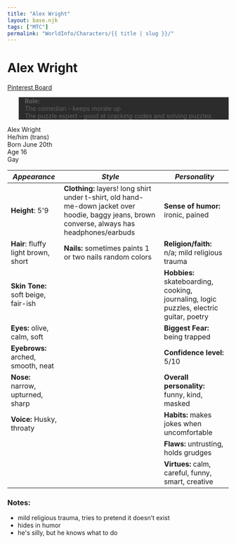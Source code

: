 ```yaml
---
title: "Alex Wright"
layout: base.njk
tags: ["MTC"]
permalink: "WorldInfo/Characters/{{ title | slug }}/"
---
```


# Alex Wright

<a href="https://www.pinterest.com/iamizzyhome/oc-alex/" target="_blank">Pinterest Board</a>

<blockquote class="callout" style="background-color: #2c2c2c">
<p>
<b>Role:</b>
<br>
The comedian - keeps morale up
<br>
The puzzle expert - good at cracking codes and solving puzzles
<br>
</p>
</blockquote>

Alex Wright \
He/him (trans) \
Born June 20th\
Age 16 \
Gay

| _Appearance_                        | _Style_                                                                                                                                         | _Personality_                                                                           |
| ----------------------------------- | ----------------------------------------------------------------------------------------------------------------------------------------------- | --------------------------------------------------------------------------------------- |
| **Height**: 5'9                     | **Clothing:** layers! long shirt under t-shirt, old hand-me-down jacket over hoodie, baggy jeans, brown converse, always has headphones/earbuds | **Sense of humor:** ironic, pained                                                      |
| **Hair**: fluffy light brown, short | **Nails:** sometimes paints 1 or two nails random colors                                                                                        | **Religion/faith:** n/a; mild religious trauma                                          |
| **Skin Tone:** soft beige, fair-ish |                                                                                                                                                 | **Hobbies:** skateboarding, cooking, journaling, logic puzzles, electric guitar, poetry |
| **Eyes:** olive, calm, soft         |                                                                                                                                                 | **Biggest Fear:** being trapped                                                         |
| **Eyebrows:** arched, smooth, neat  |                                                                                                                                                 | **Confidence level:** 5/10                                                              |
| **Nose:** narrow, upturned, sharp   |                                                                                                                                                 | **Overall personality:** funny, kind, masked                                            |
| **Voice:** Husky, throaty           |                                                                                                                                                 | **Habits:** makes jokes when uncomfortable                                              |
|                                     |                                                                                                                                                 | **Flaws:** untrusting, holds grudges                                                    |
|                                     |                                                                                                                                                 | **Virtues:** calm, careful, funny, smart, creative                                      |

### Notes:

- mild religious trauma, tries to pretend it doesn’t exist
- hides in humor
- he's silly, but he knows what to do
